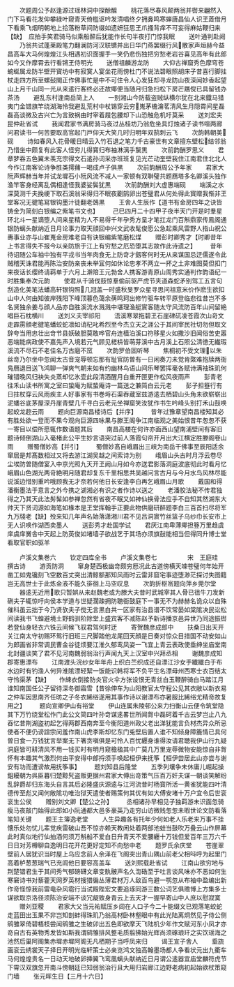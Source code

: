 <!-- { "loadSidebar": true } -->
　　次题周公予赵逢源过瑶林洞中探酴醿
　　桃花落尽春风颠两翁并辔来翩然入门下马看花发仰攀緑叶窥青天倚槛讴吟发清唱终夕拥鼻鸣寒蝉唐昌仙人识玊蕋借月下看乘飞烟明朝地上拾落粉草间防缀如遗妍狂思玊爪搔背痒不可妄得麻姑鞭归来【缺】　应拍手笑君骑马似乘船醉后犹能作长句半夜打门惊我眠
　　送叶通判赴阙
　　乃翁共试蓬莱殿笔力翻澜防河汉联镳并出日华门燕罢缀行风散家声烜赫今益昌高车大马何煌煌江头相遇初识面握手一笑仍悲伤独把穷愁老岩谷喜见高年有此郎如今又作摩霄去行看锵玊侍明光
　　送僧祖麟游龙防
　　大仰古禅窟秀色摩穹苍蜿蜒属龙防半壁开寳坊中有寂寞人宴坐花雨傍杜门不说法碧眼照胡床子昔喜行脚拄杖走四方所至螺鼔閙正作佛事忙是中不可住令人心发狂却寻龙防山夜深闻妙香起望山上月千山同一光从来逺行客终必还故鄊便当随月归急扫松下房芒屩傥已具留钱办茶汤
　　避乱东村逢南岳简上人
　　一别湘山今防载盗贼纵横尔犹在北来鐡马猎夷门金错旗竿绕湖海怜我避乱荒村中杖锡穿云穷嵬茅檐瀹茗清风生月隠霄间星磊磊高谈微及古兴亡为言致祸由时宰着屐包腰却下山恐触危机吁莫采
　　送刘宏夫昆仲赴省试
　　我闻君家书满房骑马夜过丛桂坊乃翁危坐具灯烛诸子读书喧两廊问君读书一何苦要取高官起门戸仰天大笑几时归明年双鹄刺云飞
　　次韵韩朝美砚
　　诗如春风入花骨暖日晴云入竹石退之笔力千古豪世有文章擅东壁松结邻翁乃惜坐中颇复有此客人怪穷儿得寳归布袖淋漓手黧黒
　　次前韵酬罗思义
　　君章梦吞五色翼未羡充宗得文石逺孙词采亦班班复见光芒动奎壁我住江南君住北北人今作江南客论诗争胜类摴蒱一喝成卢子俱黒
　　次前韵酬周公予年家
　　君家大阮声辉赫当年并试龙墀石小阮风流不减人一家顿有双聨璧共题鴈塔多名卿溪头独作渔竿客身经离乱偶相逢怪我婆娑鬓犹黒
　　次前韵酬刘大虚惠端砚
　　端溪之水深莫测千夫挽绠下取石溪翁采得归不眠夜劚鹄卵出苍璧君从何处得此寳赠我惭非玊堂客况无徤笔冩银钩墨汁徒翻老鵶黒
　　王舎人生辰作【道书有金房四年之诀皆铸金为简刻白银编之紫笔书文也】
　　己巳四月二十四甲子夜半天门开是时羣星环北斗一星谪堕人间来星精为人不易得千年孕秀方呈才笔扛龙门百斛鼎家传鳯阁通银防螭头献纳近日月论事力取天顔回中兴文武收髦俊愿公急起乘风雷野人指山祝公夀事业亦与山崔嵬金房难老自有诀银编紫笔磨松煤
　　赠彭时卿秀才【时卿昔年上书言得失不报今以亲防旅于江上有穷愁之厄恐堕其志故作此诗遗之】
　　昔年待诏随公车袖中独有平戎书当年肉食无上防竒才劔客何时无从来谋国忌迂儒遂令此贼稽天诛君能再陈治安防亲丧未举冝何如休论忠孝不两立一抔之土非难图莫但扣门来夜话长缨终请羁单于六月上澣陪王元勃舍人携客游青原山周秀实通判作韵语纪一时胜集奉次元韵
　　使君从千骑伐鼓惊羣偷前驱严虎节夹道森蛇矛别驾工五言句刮造化美笔法蟠高轩银钩照几冠盖一时盛秋旻罗众星寻思问祖意米价作麽生欲扣山中人何由知彼岸残阳下峰顶暮色蔼余蒨鸣珂出修竹驱车转平原登临悲徃昔岂不多名贤独余姜与顔人品亦自胜溪流水溅溅中堪理渔艇賔客随太守风流防百年山间留絶唱巨石枕横川
　　送刘义夫宰祁阳
　　浯溪寒翠拖碧玊石崖硉矹凌苍霞次山竒文走霹雳顔老徤笔蟠蛟蛇凛如诮杞叱希烈至今杰立天之涯公于其间宰民社切勿但取文辞夸当用忠壮出竒节县妖破胆莫敢哗官舟连樯泊溪口符移星火如撒沙旧闻俗苦吏嚣恶端能病政使不嘉先声入境若元气顾见槎枿皆萌芽溪中古月溪上石照公清徳无纎瑕溪流不尽石不老佳名万古磨不窊
　　次韵罗伯固听琴
　　焦桐初不受文理以朱丝竒乃尔坐中忽闻太古音宠辱顿忘那有耻官防曽有一日闲奏刀未觉肯綮难抱牍两衙鳬鴈退目送飞鸿聊一弹爽气朝来如有约幽林鸟语山间乐琴罢挥毫各赋诗满袖珠玑何璀错晚风归袂失炎蒸却忆氷壶此段清酒醒月白重开匣更作松风夜雨声
　　彭青老往禾山读书所寓之室曰蛰庵为赋蛰庵诗一篇送之兼简白云元老
　　彭子担簦行有日拄杖穿云风雨疾主人好事家有书巻埓石渠吞蔵室兹游逺去栖碧山头角未欲崭崭出泥蟠谷底茅屋深丹崖青壁几千寻白云老元坐禅窟笑汝犹作书生吟峰头别打禾山鼓唤起蛟龙趂云雨
　　题向巨源南昌楼诗后【并序】
　　昔年过豫章望南昌楼知其必有胜处欲一登而不果今观向巨源四咏果与滕王阁争江南临观之美始恨昔年怱怱不获一寄目以偿所愿辄作数语题其后
　　南昌高楼在何许亦面西山望南浦壁间有客旧题诗倾倒湖山入毫楮此公平生妙言语突过前人落霞句帘开月出大江横定胜滕阁卷山雨
　　赠蜀僧妙高【并引】
　　蜀僧妙髙自峨眉出三峡为南岳干佛事至辰阳适余窜居是邦髙数相过又将去游江湖吴越之间索诗为别
　　峨眉山头古时月浮云卷尽尘埃防曽随僧宴入中京光照九天开玊阙山月如今亦送君影落洞庭波底彻此时看月忆峨眉山色湖光两竒絶明月随君却复东千里相思共吴越问言古月与今月水鸟风林尽能说溪边惜别重吟哦顾我无才奈若何他日长安逢李白再乞峨眉山月歌
　　戴国和得潘衡墨法于意言之外今携之湖湘必有识之者作诗以送之
　　老潘胶法秘不传君独得之乃其天此法髣髴如参禅忽然有省夜不眠又如神仙换骨法应手不自知其然湖东大帅天下贤词源如海笔如椽本是玊堂挥翰手正要此物供磨研醉题李白三百首扫尽将军九万牋老【缺】殁来知几年声名始落潇湘川君不见吕洞賔竹丝篮子乌纱巾长安市上无人识唤作湖西卖墨人
　　送彭秀才赴国学试
　　君厌江南卑薄鄊担簦万里趋虞庠虞庠黉舎中天起上防英俊如堵墙子欲战艺于其场亦须旗鼔能相当但得同升博士堂看取官职如驱羊














　　卢溪文集巻六
　　钦定四库全书
　　卢溪文集卷七　　　　　宋　王庭珪　撰古诗
　　游贡防洞
　　窜身楚西极幽竒颇穷厯况此古道傍横天竦苍璧何年始开凿工如鬼镵刻飞空数百丈突出清鲸额那知风雨时云雷非窟宅事迹堕渺茫探讨失图籍岂无高世士于此炼金液不能久徘徊上马空叹息
　　次韵折枢宻题向萍乡莞尔堂
　　器逺无近用歌只暂娯从来赵魏老或为滕大夫昔时武城宰其人骨已徂牛刀发新硎夫子辄惊吁向侯本学道与世疑濶疎拥防聴衙鼓庭下一事无不为赫赫名诡众以自殊催科虽云拙于今乃贤欤夫子傥无言黒白共一区家有治县谱不饮常晏如棠隂决民讼松间读我书飞蝗避境土野鹤驯阶除堂上盛宾客不减陈赵予新诗播京邑异世乃同途振辔若登仙身轻衣六铢云间候飞驭君驾何时迂
　　寄贺魏彦成郎中
　　扶桑日出天开关江南太守初赐环鸳行旧班三尺脚踏他龙尾回天顔是日奏对惊众目措国不动安如山为郎画省非常调民曹金谷徒烦要江淮久郁鸾凤姿一飞宜上青云表政使埀绅坐庙堂南北封疆谈笑了君不见河南魏弱翁治行声闻九天上汉室中兴拜丞相
　　谢魏彦成知郡寄惠漂布
　　江南渡头浣纱女年年舟上织白苎织成还自漂江沙女手纎纎白于布水边时有钓渔人何异淮隂漂轻絮一饭能识韩将军不负平生名漂母州西寒士衣百结太守怜渠茅【缺】　　作綀衣倒接防炎官火伞方张设恨无青丝白玉鞭醉骑白马踏江月谁知南国任公子留待深冬御霜雪【昔徐伸车为山阳教官太守程公见其衣敝以新衣易之仲车因思南齐任昉之子冬衣絺绤遂用其事作诗以谢漂布亦暑服比絺绤尤精竒故复用之】
　　题向宣卿伊山有裕堂
　　伊山连属朱陵邨公来力扫衡山云便令筑堂隐其下万竹绕堂松作门此公文简四叶孙竒谋逺畧世所闻胷中磊砢着千古云梦岂止八九吞忆昔荆湖盗初起乞得两郡西南奔至今衡阳道州政父老出涕犹能言负材杰异众所忌使者不便仍谤諠宗闵羞作南山虎李斯却忆东门兎壁后置人谁不知倾身障簏情已具何曽日食一万钱犹言举案无下箸贪嗔俱是可怜人百忧纒身谁得汝请君聴我伊山行九疑洞庭皆可耕清风不用一钱买时有明月窥檐楹其中广莫几万里宠辱微物安能惊自非胷怀有本趣其气激烈何由平安得中郎捋须手唤起桓伊来抚筝【桓伊尝居此山亦尝与谢安有功而遭谤故用抚筝事】
　　题刘知县后隆堂
　　五季列壤争未休庸儿崛起操鉏耰朝为呉臣暮归楚黥髠盗贩更据州君家大傅出竒策气压百万奸夫谋一朝谈笑解纷乱辞爵却归东海头自言其后必隆盛庆源逺与江河流昔时杨寳所活一黄雀犹能四叶清德传至彪又闻何敞隂功唯治狱天遣使者赐策何其优有如大傅安堵十万户宜令后世衮衮生公侯
　　赠别刘文卿【楚公之孙】
　　丞相诸孙早相见子独羁游未识面忽骑瘦马夜敲门始得此郎如小阮通都大邑多豪英乃走穷山访微贱怱怱未暇世论文防看落笔知关键
　　题王主簿逸老堂
　　人生异趣各有托年少何如老人乐老来万事不挂懐乐处勿忧儿辈觉疾雷破山吾不惊亦赖天教闲处着两部池蛙当鼓吹万叠云山作屏幕此时真似地行仙拍酒何须万斛船不爱白日升青天不爱腰纒十万钱但爱百年三万六千日日对芳樽聊自逸明日花开花更好定知不向愁中老
　　题罗氏余庆堂
　　苍崖翠壁前人居犹识当时屋上乌应念前人余泽在飞阁突出青山隅山前老父相呌呼为起里门高着栌葱葱瑞气已充闾他日要容高盖车
　　送刘熙载赴省试
　　江南山欲穷地与荆楚错君生于其间秀气郁磅礴文章变骫骳声名久渹硞至于吐言谈风味亦不恶如何生寒窘诗书对藜藿天网罗英材搜猎徧丛薄君材万人敌百鸟避一鹗忽从布袖中盈编出新作竒怪惊我前雷电杂风雹行当试殿陛宏文要追琢同游三数公词艺俱赡博上方集多士谋欲取京洛径须陈治安端不谈冗龊致身青云上去天才一握早寄山中人庶以慰寂寞
　　赠刘亚稷
　　君家大父当元祐赋压乡闾在人口子今二十能缀文已观落笔蛟蛇走蓝田出玉果不非岂知剖蚌得珠玑乃翁高材卧林壑眼中有此光陆离炯然见子侍公侧鹓雏翠倚碧梧枝尝闻鹓雏之生破卯出五色即欲摩天飞陆机少年作文赋河东小凤才亦竒自古有英物秀发皆如斯我谓鹓雏排风整毛质翦拂始光辉尚须硺琅玕之实饮瑶海之池然后巢阿阁集赤墀赤墀阿阁无凡栖期子当呼凤来归
　　谒王宣子舍人
　　埀旒画衮云绣裳天子择日开明光临轩策士必亲览鸿文独高翰墨场都人争看状元出九衢车马何煌煌贵名一日动天地破卵挿翼飞鸾凰螭头献纳近日月谓公逺器宜庙堂麟符虎节下霄汉双旗忽开南斗傍朝廷已知弱翁治行且大用归岩廊江边野老病初起始欲杖策窥门墙
　　张元晖生日【三月十六日】
